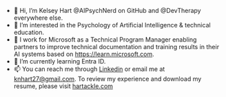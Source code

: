 - 👋 Hi, I’m Kelsey Hart @AIPsychNerd on GitHub and @DevTherapy everywhere else.
- 👀 I’m interested in the Psychology of Artificial Intelligence & technical education.
- 💼 I work for Microsoft as a Technical Program Manager enabling partners to improve technical documentation and training results in their AI systems based on https://learn.microsoft.com.
- 🌱 I’m currently learning Entra ID.
- 📫 You can reach me through [Linkedin](https://www.linkedin.com/in/kelseynhart) or email me at [knhart27@gmail.com](mailto:knhart27@gmail.com). To review my experience and download my resume, please visit [hartackle.com](https://www.hartackle.com)
<!---
aipsychnerd/aipsychnerd is a ✨ special ✨ repository because its `README.md` (this file) appears on your GitHub profile.
You can click the Preview link to take a look at your changes.
--->
